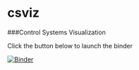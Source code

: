 # csviz
###Control Systems Visualization

Click the button below to launch the binder 

[![Binder](https://mybinder.org/badge_logo.svg)](https://mybinder.org/v2/gh/yashzarekar/csviz/main?filepath=inv_pend_slider.ipynb)
